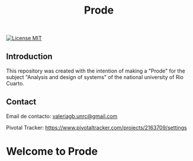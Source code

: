 ﻿<h1 align="center">
  	Prode
</h1>
<br>

<p align="left">
  <a href="https://github.com/ValGB19/SiteB/blob/master/LICENSE.md">
    <img src="https://img.shields.io/badge/license-MIT-blue.svg?style=flat-square" alt="License MIT">
  </a>
</p>

## Introduction

This repository was created with the intention of making a "Prode" for the subject "Analysis and design of systems" of the national university of Rio Cuarto.



## Contact

Email de contacto: valeriagb.unrc@gmail.com

Pivotal Tracker:
https://www.pivotaltracker.com/projects/2163709/settings


Welcome to Prode
================
